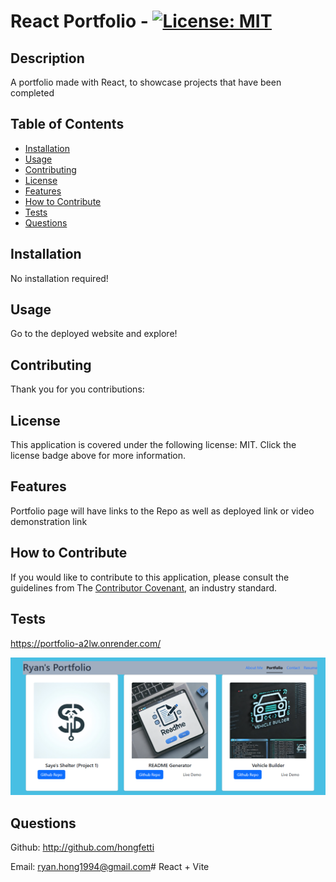 # React Portfolio - [![License: MIT](https://img.shields.io/badge/License-MIT-yellow.svg)](https://opensource.org/license/MIT)
## Description

A portfolio made with React, to showcase projects that have been completed

## Table of Contents 

- [Installation](#installation)
- [Usage](#usage)
- [Contributing](#contributing)
- [License](#license)
- [Features](#features)
- [How to Contribute](#how-to-contribute)
- [Tests](#tests)
- [Questions](#questions)

## Installation

No installation required!

## Usage

Go to the deployed website and explore!

## Contributing

Thank you for you contributions:


## License

This application is covered under the following license: MIT.
Click the license badge above for more information.

## Features

Portfolio page will have links to the Repo as well as deployed link or video demonstration link

## How to Contribute

If you would like to contribute to this application, please consult the guidelines from The [Contributor Covenant](https://www.contributor-covenant.org/), an industry standard.

## Tests

https://portfolio-a2lw.onrender.com/

![Alt text](/src/assets/images/portfolio-screenshot.PNG)


## Questions

Github: http://github.com/hongfetti

Email: ryan.hong1994@gmail.com# React + Vite
